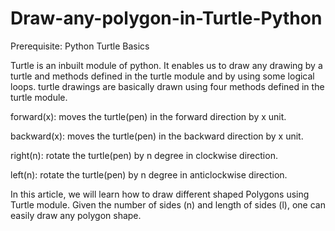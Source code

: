 # Draw-any-polygon-in-Turtle-Python
Prerequisite: Python Turtle Basics

Turtle is an inbuilt module of python. It enables us to draw any drawing by a turtle and methods defined in the turtle module and by using some logical loops. turtle drawings are basically drawn using four methods defined in the turtle module.

forward(x): moves the turtle(pen) in the forward direction by x unit.

backward(x): moves the turtle(pen) in the backward direction by x unit.

right(n): rotate the turtle(pen) by n degree in clockwise direction.

left(n): rotate the turtle(pen) by n degree in anticlockwise direction.

In this article, we will learn how to draw different shaped Polygons using Turtle module. Given the number of sides (n) and length of sides (l), one can easily draw any polygon shape.
